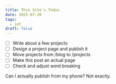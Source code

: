 ```yaml
---
title: This Site's Todos
date: 2025-07-20
tags:
  - jot
draft: false
---
```

- [ ] Write about a few projects
- [ ] Design a project page and publish it
- [ ] Move projects from /blog to /projects
- [ ] Make this post an actual page
- [ ] Check and adjust word breaking

Can I actually publish from my phone? Not exactly.



